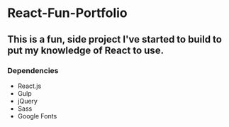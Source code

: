 # React-Fun-Portfolio

## This is a fun, side project I've started to build to put my knowledge of React to use.

### Dependencies
* React.js
* Gulp
* jQuery
* Sass
* Google Fonts


